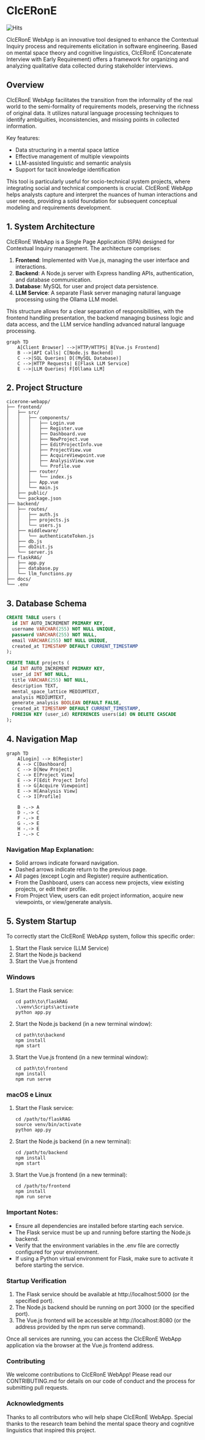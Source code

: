 # CIcERonE

![Hits](https://hits.sh/github.com/ls-cnr/CIcERonE.svg)

CIcERonE WebApp is an innovative tool designed to enhance the Contextual Inquiry process and requirements elicitation in software engineering. Based on mental space theory and cognitive linguistics, CIcERonE (Concatenate Interview with Early Requirement) offers a framework for organizing and analyzing qualitative data collected during stakeholder interviews.

## Overview
CIcERonE WebApp facilitates the transition from the informality of the real world to the semi-formality of requirements models, preserving the richness of original data. It utilizes natural language processing techniques to identify ambiguities, inconsistencies, and missing points in collected information.

Key features:
- Data structuring in a mental space lattice
- Effective management of multiple viewpoints
- LLM-assisted linguistic and semantic analysis
- Support for tacit knowledge identification

This tool is particularly useful for socio-technical system projects, where integrating social and technical components is crucial. CIcERonE WebApp helps analysts capture and interpret the nuances of human interactions and user needs, providing a solid foundation for subsequent conceptual modeling and requirements development.

## 1. System Architecture
CIcERonE WebApp is a Single Page Application (SPA) designed for Contextual Inquiry management. The architecture comprises:

1. **Frontend**: Implemented with Vue.js, managing the user interface and interactions.
2. **Backend**: A Node.js server with Express handling APIs, authentication, and database communication.
3. **Database**: MySQL for user and project data persistence.
4. **LLM Service**: A separate Flask server managing natural language processing using the Ollama LLM model.

This structure allows for a clear separation of responsibilities, with the frontend handling presentation, the backend managing business logic and data access, and the LLM service handling advanced natural language processing.

```mermaid
graph TD
    A[Client Browser] -->|HTTP/HTTPS| B[Vue.js Frontend]
    B -->|API Calls| C[Node.js Backend]
    C -->|SQL Queries| D[(MySQL Database)]
    C -->|HTTP Requests| E[Flask LLM Service]
    E -->|LLM Queries| F[Ollama LLM]
```


## 2. Project Structure

```
cicerone-webapp/
├── frontend/
│   ├── src/
│   │   ├── components/
│   │   │   ├── Login.vue
│   │   │   ├── Register.vue
│   │   │   ├── Dashboard.vue
│   │   │   ├── NewProject.vue
│   │   │   ├── EditProjectInfo.vue
│   │   │   ├── ProjectView.vue
│   │   │   ├── AcquireViewpoint.vue
│   │   │   ├── AnalysisView.vue
│   │   │   └── Profile.vue
│   │   ├── router/
│   │   │   └── index.js
│   │   ├── App.vue
│   │   └── main.js
│   ├── public/
│   └── package.json
├── backend/
│   ├── routes/
│   │   ├── auth.js
│   │   ├── projects.js
│   │   └── users.js
│   ├── middleware/
│   │   └── authenticateToken.js
│   ├── db.js
│   ├── dbInit.js
│   └── server.js
├── flaskRAG/
│   ├── app.py
│   ├── database.py
│   └── llm_functions.py
├── docs/
└── .env
```

## 3. Database Schema

```sql
CREATE TABLE users (
  id INT AUTO_INCREMENT PRIMARY KEY,
  username VARCHAR(255) NOT NULL UNIQUE,
  password VARCHAR(255) NOT NULL,
  email VARCHAR(255) NOT NULL UNIQUE,
  created_at TIMESTAMP DEFAULT CURRENT_TIMESTAMP
);

CREATE TABLE projects (
  id INT AUTO_INCREMENT PRIMARY KEY,
  user_id INT NOT NULL,
  title VARCHAR(255) NOT NULL,
  description TEXT,
  mental_space_lattice MEDIUMTEXT,
  analysis MEDIUMTEXT,
  generate_analysis BOOLEAN DEFAULT FALSE,
  created_at TIMESTAMP DEFAULT CURRENT_TIMESTAMP,
  FOREIGN KEY (user_id) REFERENCES users(id) ON DELETE CASCADE
);
```

## 4. Navigation Map

```mermaid
graph TD
    A[Login] --> B[Register]
    A --> C[Dashboard]
    C --> D[New Project]
    C --> E[Project View]
    E --> F[Edit Project Info]
    E --> G[Acquire Viewpoint]
    E --> H[Analysis View]
    C --> I[Profile]
    
    B -.-> A
    D -.-> C
    F -.-> E
    G -.-> E
    H -.-> E
    I -.-> C
```




### Navigation Map Explanation:
- Solid arrows indicate forward navigation.
- Dashed arrows indicate return to the previous page.
- All pages (except Login and Register) require authentication.
- From the Dashboard, users can access new projects, view existing projects, or edit their profile.
- From Project View, users can edit project information, acquire new viewpoints, or view/generate analysis.


## 5. System Startup

To correctly start the CIcERonE WebApp system, follow this specific order:

1. Start the Flask service (LLM Service)
2. Start the Node.js backend
3. Start the Vue.js frontend

### Windows

1. Start the Flask service:
   ```
   cd path\to\flaskRAG
   .\venv\Scripts\activate
   python app.py
   ```

2. Start the Node.js backend (in a new terminal window):
   ```
   cd path\to\backend
   npm install
   npm start
   ```

3. Start the Vue.js frontend (in a new terminal window):
   ```
   cd path\to\frontend
   npm install
   npm run serve
   ```

### macOS e Linux

1. Start the Flask service:
   ```
   cd /path/to/flaskRAG
   source venv/bin/activate
   python app.py
   ```

2. Start the Node.js backend (in a new terminal):
   ```
   cd /path/to/backend
   npm install
   npm start
   ```

3. Start the Vue.js frontend (in a new terminal):
   ```
   cd /path/to/frontend
   npm install
   npm run serve
   ```

### Important Notes:
- Ensure all dependencies are installed before starting each service.
- The Flask service must be up and running before starting the Node.js backend.
- Verify that the environment variables in the .env file are correctly configured for your environment.
- If using a Python virtual environment for Flask, make sure to activate it before starting the service.


### Startup Verification

1. The Flask service should be available at http://localhost:5000 (or the specified port).
2. The Node.js backend should be running on port 3000 (or the specified port).
3. The Vue.js frontend will be accessible at http://localhost:8080 (or the address provided by the npm run serve command).

Once all services are running, you can access the CIcERonE WebApp application via the browser at the Vue.js frontend address.


### Contributing
We welcome contributions to CIcERonE WebApp! Please read our CONTRIBUTING.md for details on our code of conduct and the process for submitting pull requests.


### Acknowledgments

Thanks to all contributors who will help shape CIcERonE WebApp.
Special thanks to the research team behind the mental space theory and cognitive linguistics that inspired this project.
